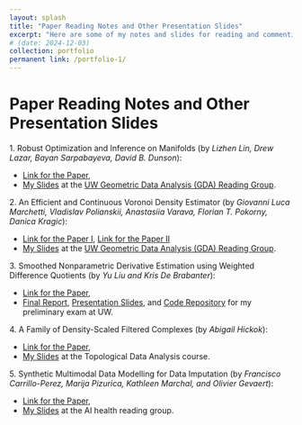 ```yaml
---
layout: splash
title: "Paper Reading Notes and Other Presentation Slides"
excerpt: "Here are some of my notes and slides for reading and commenting other people's paper."
# (date: 2024-12-03)
collection: portfolio
permanent link: /portfolio-1/
---
```


<h1>Paper Reading Notes and Other Presentation Slides</h1>

<p>
1. Robust Optimization and Inference on Manifolds (by <i>Lizhen Lin, Drew Lazar, Bayan Sarpabayeva, David B. Dunson</i>): 
<ul>
  <li>
    <a href="https://arxiv.org/abs/2006.06843">Link for the Paper</a>,
  </li>
  <li> 
  <a href="https://zhangyk8.github.io/portfolio/Paper_Reading/Robust_Opt_Manifolds.pdf">My Slides</a> at the <a href="https://uwgeometry.github.io/">UW Geometric Data Analysis (GDA) Reading Group</a>.
  </li>
</ul>
</p>

<p>
2. An Efficient and Continuous Voronoi Density Estimator (by <i>Giovanni Luca Marchetti, Vladislav Polianskii, Anastasiia Varava, Florian T. Pokorny, Danica Kragic</i>): 
<ul>
  <li>
    <a href="https://arxiv.org/abs/2206.08051">Link for the Paper I</a>, <a href="https://arxiv.org/abs/2210.03964">Link for the Paper II</a>
  </li>
  <li> 
  <a href="https://zhangyk8.github.io/portfolio/Paper_Reading/Radial_VDE.pdf">My Slides</a> at the <a href="https://uwgeometry.github.io/">UW Geometric Data Analysis (GDA) Reading Group</a>.
  </li>
</ul>
</p>

<p>
3. Smoothed Nonparametric Derivative Estimation using Weighted Difference Quotients (by <i>Yu Liu and Kris De Brabanter</i>): 
<ul>
  <li>
    <a href="https://www.jmlr.org/papers/volume21/19-246/19-246.pdf">Link for the Paper</a>,
  </li>
  <li> 
  <a href="https://github.com/zhangyk8/NonDeriDQ/raw/main/Final_Report_Slides/Final_Report.pdf">Final Report</a>, <a href="https://github.com/zhangyk8/NonDeriDQ/raw/main/Final_Report_Slides/NonparDeriv.pdf">Presentation Slides</a>, and <a href="https://github.com/zhangyk8/NonDeriDQ/tree/main">Code Repository</a> for my preliminary exam at UW.
  </li>
</ul>
</p>

<p>
4. A Family of Density-Scaled Filtered Complexes (by <i>Abigail Hickok</i>): 
<ul>
  <li>
    <a href="https://arxiv.org/pdf/2112.03334">Link for the Paper</a>,
  </li>
  <li> 
  <a href="https://zhangyk8.github.io/portfolio/Paper_Reading/Density_Scaled_Complexes.pdf">My Slides</a> at the Topological Data Analysis course.
  </li>
</ul>
</p>

<p>
5. Synthetic Multimodal Data Modelling for Data Imputation (by <i>Francisco Carrillo-Perez, Marija Pizurica, Kathleen Marchal, and Olivier Gevaert</i>): 
<ul>
  <li>
    <a href="https://www.nature.com/articles/s41551-024-01324-1">Link for the Paper</a>,
  </li>
  <li> 
  <a href="https://zhangyk8.github.io/portfolio/Paper_Reading/Synthetic_Multimodal_Yikun.pdf">My Slides</a> at the AI health reading group.
  </li>
</ul>
</p>
<br>
